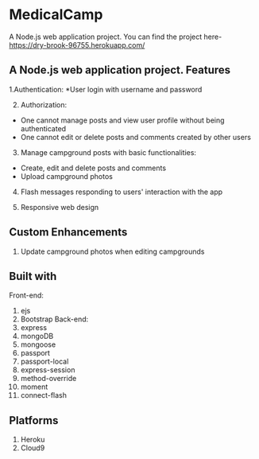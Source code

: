 # MedicalCamp
A Node.js web application project. You can find the project here- https://dry-brook-96755.herokuapp.com/


A Node.js web application project.
Features
----------
1.Authentication:
*User login with username and password

2. Authorization:
* One cannot manage posts and view user profile without being authenticated
* One cannot edit or delete posts and comments created by other users

3. Manage campground posts with basic functionalities:
* Create, edit and delete posts and comments
* Upload campground photos

4. Flash messages responding to users' interaction with the app

5. Responsive web design

Custom Enhancements
--------------------------
1. Update campground photos when editing campgrounds

Built with
----------
Front-end:
1. ejs
2. Bootstrap
Back-end:
1. express
2. mongoDB
3. mongoose
4. passport
5. passport-local
6. express-session
7. method-override
8. moment
9. connect-flash

Platforms
-----------
1. Heroku
2. Cloud9
